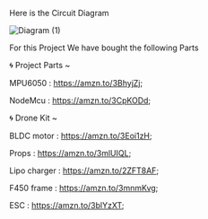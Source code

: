 Here is the Circuit Diagram 

![Diagram (1)](https://github.com/PriyanshuKotiyal/flight-controller/assets/156831570/e44d39f7-acc2-456c-8521-4c0a1a2a550d)
 
 
 For this Project We have bought the following Parts


🌀 Project Parts ~

MPU6050 :  https://amzn.to/3BhyjZj;

NodeMcu :  https://amzn.to/3CpKODd;

🌀 Drone Kit ~

BLDC motor :  https://amzn.to/3Eoi1zH;

Props :  https://amzn.to/3mlUIQL;

Lipo charger :  https://amzn.to/2ZFT8AF;

F450 frame :  https://amzn.to/3mnmKvg;

ESC :  https://amzn.to/3blYzXT;

